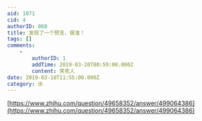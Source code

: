 ```yaml
---
aid: 1071
cid: 4
authorID: 860
title: 发现了一个预言，很准！
tags: []
comments:
    -
        authorID: 1
        addTime: 2019-03-20T00:59:00.000Z
        content: 笑死人
date: 2019-03-18T11:55:00.000Z
category: 水
---
```


[https://www.zhihu.com/question/49658352/answer/499064386](https://www.zhihu.com/question/49658352/answer/499064386)
